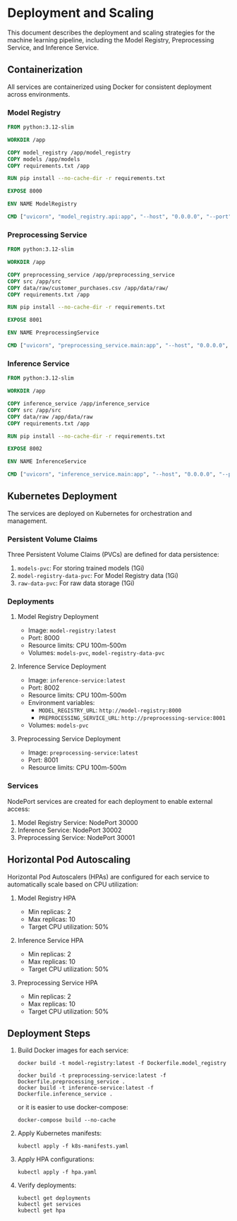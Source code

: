 # Deployment and Scaling

This document describes the deployment and scaling strategies for the machine learning pipeline, including the Model Registry, Preprocessing Service, and Inference Service.

## Containerization

All services are containerized using Docker for consistent deployment across environments.

### Model Registry

```dockerfile
FROM python:3.12-slim

WORKDIR /app

COPY model_registry /app/model_registry
COPY models /app/models
COPY requirements.txt /app

RUN pip install --no-cache-dir -r requirements.txt

EXPOSE 8000

ENV NAME ModelRegistry

CMD ["uvicorn", "model_registry.api:app", "--host", "0.0.0.0", "--port", "8000"]
```

### Preprocessing Service

```dockerfile
FROM python:3.12-slim

WORKDIR /app

COPY preprocessing_service /app/preprocessing_service
COPY src /app/src
COPY data/raw/customer_purchases.csv /app/data/raw/
COPY requirements.txt /app

RUN pip install --no-cache-dir -r requirements.txt

EXPOSE 8001

ENV NAME PreprocessingService

CMD ["uvicorn", "preprocessing_service.main:app", "--host", "0.0.0.0", "--port", "8001"]
```

### Inference Service

```dockerfile
FROM python:3.12-slim

WORKDIR /app

COPY inference_service /app/inference_service
COPY src /app/src
COPY data/raw /app/data/raw
COPY requirements.txt /app

RUN pip install --no-cache-dir -r requirements.txt

EXPOSE 8002

ENV NAME InferenceService

CMD ["uvicorn", "inference_service.main:app", "--host", "0.0.0.0", "--port", "8002"]
```

## Kubernetes Deployment

The services are deployed on Kubernetes for orchestration and management.

### Persistent Volume Claims

Three Persistent Volume Claims (PVCs) are defined for data persistence:

1. `models-pvc`: For storing trained models (1Gi)
2. `model-registry-data-pvc`: For Model Registry data (1Gi)
3. `raw-data-pvc`: For raw data storage (1Gi)

### Deployments

1. Model Registry Deployment
   - Image: `model-registry:latest`
   - Port: 8000
   - Resource limits: CPU 100m-500m
   - Volumes: `models-pvc`, `model-registry-data-pvc`

2. Inference Service Deployment
   - Image: `inference-service:latest`
   - Port: 8002
   - Resource limits: CPU 100m-500m
   - Environment variables:
     - `MODEL_REGISTRY_URL`: `http://model-registry:8000`
     - `PREPROCESSING_SERVICE_URL`: `http://preprocessing-service:8001`
   - Volumes: `models-pvc`

3. Preprocessing Service Deployment
   - Image: `preprocessing-service:latest`
   - Port: 8001
   - Resource limits: CPU 100m-500m

### Services

NodePort services are created for each deployment to enable external access:

1. Model Registry Service: NodePort 30000
2. Inference Service: NodePort 30002
3. Preprocessing Service: NodePort 30001

## Horizontal Pod Autoscaling

Horizontal Pod Autoscalers (HPAs) are configured for each service to automatically scale based on CPU utilization:

1. Model Registry HPA
   - Min replicas: 2
   - Max replicas: 10
   - Target CPU utilization: 50%

2. Inference Service HPA
   - Min replicas: 2
   - Max replicas: 10
   - Target CPU utilization: 50%

3. Preprocessing Service HPA
   - Min replicas: 2
   - Max replicas: 10
   - Target CPU utilization: 50%

## Deployment Steps

1. Build Docker images for each service:

   ```
   docker build -t model-registry:latest -f Dockerfile.model_registry .
   docker build -t preprocessing-service:latest -f Dockerfile.preprocessing_service .
   docker build -t inference-service:latest -f Dockerfile.inference_service .
   ```

   or it is easier to use docker-compose:

   ```
   docker-compose build --no-cache
   ```

2. Apply Kubernetes manifests:

   ```
   kubectl apply -f k8s-manifests.yaml
   ```

3. Apply HPA configurations:

   ```
   kubectl apply -f hpa.yaml
   ```

4. Verify deployments:

   ```
   kubectl get deployments
   kubectl get services
   kubectl get hpa
   ```
